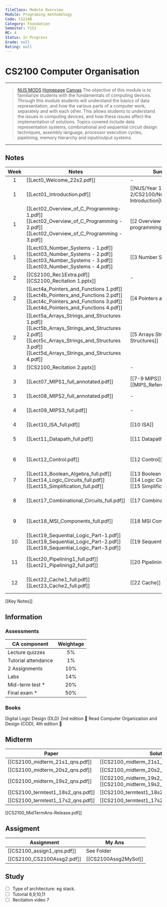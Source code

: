 ```yaml
---
fileClass: Module Overview
Module: Programing methodology
Code: CS2100
Category: Foundation
Semester: Y1S2
MC: 4
Status: In Progress
Grade: null
Rating: null
---
```

# CS2100 Computer Organisation
---
> [NUS MODS](https://nusmods.com/modules/CS2100/computer-organisation) [Homepage](https://www.comp.nus.edu.sg/~cs2100/) [Canvas](https://canvas.nus.edu.sg/courses/38530)
The objective of this module is to familiarize students with the fundamentals of computing devices. Through this module students will understand the basics of data representation, and how the various parts of a computer work, separately and with each other. This allows students to understand the issues in computing devices, and how these issues affect the implementation of solutions. Topics covered include data representation systems, combinational and sequential circuit design techniques, assembly language, processor execution cycles, pipelining, memory hierarchy and input/output systems.

---

## Notes

| Week | Notes                                                                                                                                                                                                | Summary                                                                  | Tutorial                                                                                                                                                                                                   |     |
|:----:| ---------------------------------------------------------------------------------------------------------------------------------------------------------------------------------------------------- | ------------------------------------------------------------------------ | ---------------------------------------------------------------------------------------------------------------------------------------------------------------------------------------------------------- | --- |
|  1   | [[Lect0_Welcome_22s2.pdf]]                                                                                                                                                                           | -                                                                        | -                                                                                                                                                                                                          |     |
|  1   | [[Lect01_Introduction.pdf]]                                                                                                                                                                          | [[NUS/Year 1 Semester 2/CS2100/Notes/1 Introduction\|Introduction]]      | -                                                                                                                                                                                                          |     |
|  1   | [[Lect02_Overview_of_C_Programming-1.pdf]]<br>[[Lect02_Overview_of_C_Programming - 2.pdf]]<br>[[Lect02_Overview_of_C_Programming - 3.pdf]]                                                         | [[2 Overview of C programming]]                                          | -                                                                                                                                                                                                          |     |
|  1   | [[Lect03_Number_Systems - 1.pdf]]<br>[[Lect03_Number_Systems - 2.pdf]]<br>[[Lect03_Number_Systems - 3.pdf]]<br>[[Lect03_Number_Systems - 4.pdf]]                                                     | [[3 Number Systems]]                                                     | -                                                                                                                                                                                                          |     |
|  2   | [[CS2100_Rec1Extra.pdf]]<br>[[CS2100_Recitation 1.pptx]]                                | -                                                                        | -                                                                                                                                                                                                          |     |
|  2   | [[Lect4a_Pointers_and_Functions 1.pdf]]<br>[[Lect4b_Pointers_and_Functions 2.pdf]]<br>[[Lect4c_Pointers_and_Functions 3.pdf]]<br>[[Lect4d_Pointers_and_Functions 4.pdf]]                             | [[4 Pointers and Functions]]                                             | -                                                                                                                                                                                                          |     |
|  2   | [[Lect5a_Arrays_Strings_and_Structures 1.pdf]]<br>[[Lect5b_Arrays_Strings_and_Structures 2.pdf]]<br>[[Lect5c_Arrays_Strings_and_Structures 3.pdf]]<br>[[Lect5d_Arrays_Strings_and_Structures 4.pdf]] | [[5 Arrays String and Structures]]                                       | -                                                                                                                                                                                                          |     |
|  3   | [[CS2100_Recitation 2.pptx]]                                                                                                                | -                                                                        | -                                                                                                                                                                                                          |     |
|  3   | [[Lect07_MIPS1_full_annotated.pdf]]                                                                                                                                                                  | [[7-9 MIPS]]<br>[[MIPS_Reference_Data.pdf]]                              | [[CS2100_tut1.pdf]]<br>[[CS2100_tut1Ans.pdf]]<br>[[CS2100_tut01ans_slides_for_tutors.pdf]] |     |
|  3   | [[Lect08_MIPS2_full_annotated.pdf]]                                                                                                                                                                  | -                                                                        | -                                                                                                                                                                                                          |     |
|  4   | [[Lect09_MIPS3_full.pdf]]                                                                                                                                                                            | -                                                                        | [[CS2100_tut2.pdf]]<br> [[CS2100Tut2Ans-Release.pdf]]<br> [[CS2100_tut02ans_slides_for_tutors.pptx]]                                                                                                          |     |
|  4   | [[Lect10_ISA_full.pdf]]                                                                                                                                                                              | [[10 ISA]]                                                               | -                                                                                                                                                                                                          |     |
|  5   | [[Lect11_Datapath_full.pdf]]                                                                                                                                                                         | [[11 Datapath]]                                                          | [[CS2100_tut3.pdf]]<br> [[CS2100_tut3Ans.pdf]]<br> [[CS2100_tut03ans_slides_for_tutors.pptx]]                                                                                                          |     |
|  6   | [[Lect12_Control.pdf]]                                                                                                                                                                               | [[12 Control]]                                                           | [[CS2100_tut4.pdf]]<br>[[CS2100_tut4Ans.pdf]]<br> [[CS2100_tut04ans_slides_for_tutors.pptx]]                                    |     |
|  7   | [[Lect13_Boolean_Algebra_full.pdf]] [[Lect14_Logic_Circuits_full.pdf]] [[Lect15_Simplification_full.pdf]]                                                                                            | [[13 Boolean Algebra]]<br>[[14 Logic Circuits]]<br>[[15 Simplification]] | [[CS2100_tut5.pdf]]<br>[[CS2100_tut5Ans.pdf]] <br> [[CS2100_tut05ans_slides_for_tutors.pptx]]                                           |     |
|  8   | [[Lect17_Combinational_Circuits_full.pdf]]                                                                                                                                                           | [[17 Combinational Circuits]]                                            |  [[CS2040_tut06.pdf]]<br>[[CS2100-tut06ans.pdf]]<br> [[CS2100_tut06ans_slides_for_tutors.pptx]]                                                                                                                                                                                       |     |
|  9   | [[Lect18_MSI_Components_full.pdf]]                                                                                                                                                                   | [[18 MSI Components]]                                                    | [[CS2100_tut07qns.pdf]] <br>[[CS2100_tut07ans.pdf]] <br> [[CS2100_tut07ans_slides_for_tutors.pptx]]                                                                                                                               |     |
|  10  | [[Lect19_Sequential_Logic_Part-1.pdf]]<br>[[Lect19_Sequential_Logic_Part-2.pdf]]<br>[[Lect19_Sequential_Logic_Part-3.pdf]]                                                                           | [[19 Sequential Logic]]                                                  | [[CS2100_tut08qns.pdf]]  <br>[[CS2100_tut08ans.docx]]  <br> [[CS2100_tut08ans_slides_for_tutors.pptx]]                                                                                                                             |     |
|  11  | [[Lect20_Pipelining1_full.pdf]]<br>[[Lect21_Pipelining2_full.pdf]]                                                                                                                                   | [[20 Pipelining]]                                                        | [[CS2100_tut09qns.pdf]] <br> [[CS2100_tut09ans.docx]]  <br>[[CS2100_tut09ans_slides_for_tutors.pptx]]                                                                                                                               |     |
|  12  | [[Lect22_Cache1_full.pdf]]<br>[[Lect23_Cache2_full.pdf]]                                                                                                                                             | [[22 Cache]]                                                                         | [[CS2100_tut10qns.pdf]]<br>[[CS2100_tut10ans.docx]]  <br>[[CS2100_tut10ans_slides_for_tutors.pptx]]                                                                                                                               |     |

[[Key Notes]]
## Information

### Assessments

| CA component | Weightage |
| --- | :---: |
| Lecture quizzes | 5% |
| Tutorial attendance | 1% |
| 2 Assignments | 10% |
| Labs | 14% |
| Mid-term test * | 20% |
| Final exam * | 50% |

### Books

Digital Logic Design (DLD) 2nd edition 🔽
Read Computer Organization and Design (COD), 4th edition 🔽

## Midterm

| Paper                      | Solution                                                      |
| -------------------------- | ------------------------------------------------------------- |
| [[CS2100_midterm_21s1_qns.pdf]]   | [[CS2100_midterm_21s1_ans.pdf]]                                      |
| [[CS2100_midterm_20s2_qns.pdf]]   | [[CS2100_midterm_20s2_ans.pdf]]                                      |
| [[CS2100_midterm_19s2_qns.pdf]]   | [[CS2100_midterm_19s2_answer_sheet.pdf]]<br>[[CS2100_midterm_19s2_ans.pdf]] |
| [[CS2100_termtest1_18s2_qns.pdf]] | [[CS2100_termtest1_18s2_form_ans.pdf]]                               |
| [[CS2100_termtest1_17s2_qns.pdf]] | [[CS2100_termtest1_17s2_form_ans_to_post.pdf]]                                                              |

[[CS2100_MidTermAns-Release.pdf]]

## Assigment

| Assignment                                                                               | My Ans     |
| ---------------------------------------------------------------------------------------- | ---------- |
| [[CS2100_assign1_qns.pdf]] | See Folder |
| [[CS2100_CS2100Assg2.pdf]]                                                                      | [[CS2100Assg2MySol]]           |

## Study

- [ ] Type of architecture: eg stack. 
- [ ] Tutorial 6,9,10,11
- [ ] Recitation video 7